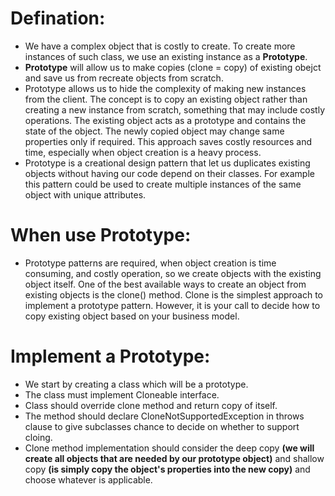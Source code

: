 # Defination:
- We have a complex object that is costly to create. To create more instances of such class, we use an existing instance as a **Prototype**.
- **Prototype** will allow us to make copies (clone = copy) of existing obejct and save us from recreate objects from scratch.
- Prototype allows us to hide the complexity of making new instances from the client. The concept is to copy an existing object rather than creating a new instance from scratch, something that may include costly operations. The existing object acts as a prototype and contains the state of the object. The newly copied object may change same properties only if required. This approach saves costly resources and time, especially when object creation is a heavy process.
- Prototype is a creational design pattern that let us duplicates existing objects without having our code depend on their classes. For example this pattern could be used to create multiple instances of the same object with unique attributes.

# When use Prototype: 
- Prototype patterns are required, when object creation is time consuming, and costly operation, so we create objects with the existing object itself. One of the best available ways to create an object from existing objects is the clone() method. Clone is the simplest approach to implement a prototype pattern. However, it is your call to decide how to copy existing object based on your business model.

# Implement a Prototype:
- We start by creating a class which will be a prototype.
- The class must implement Cloneable interface.
- Class should override clone method and return copy of itself.
- The method should declare CloneNotSupportedException in throws clause to give subclasses chance to decide on whether to support cloing.
- Clone method implementation should consider the deep copy **(we will create all objects that are needed by our prototype object)** and shallow copy **(is simply copy the object's properties into the new copy)** and choose whatever is applicable.

